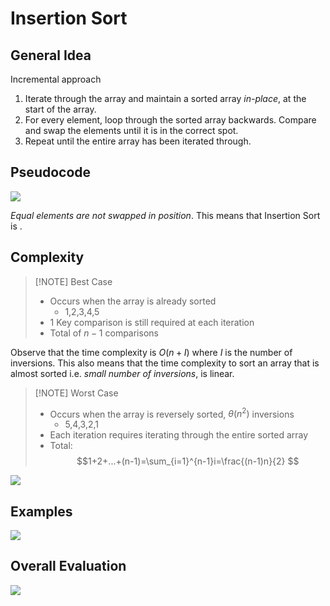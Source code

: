 # Insertion Sort
## General Idea
Incremental approach
1. Iterate through the array and maintain a sorted array _in-place_, at the start of the array.
2. For every element, loop through the sorted array backwards. Compare and swap the elements until it is in the correct spot.
3. Repeat until the entire array has been iterated through.

## Pseudocode
![](https://i.imgur.com/goWoPyc.png)

_Equal elements are not swapped in position_. This means that Insertion Sort is [](005%20Sorting%20Algorithms.md#^85ee66%20%7Cstable).
## Complexity
> [!NOTE] Best Case
> - Occurs when the array is already sorted
> 	- 1,2,3,4,5
> - 1 Key comparison is still required at each iteration
> - Total of $n-1$ comparisons

Observe that the time complexity is $O(n+I)$ where $I$ is the number of inversions. This also means that the time complexity to sort an array that is almost sorted i.e. _small number of inversions_, is linear. 

> [!NOTE] Worst Case
> - Occurs when the array is reversely sorted, $\theta(n^2)$ inversions
> 	- 5,4,3,2,1
> - Each iteration requires iterating through the entire sorted array
> - Total: $$1+2+...+(n-1)=\sum_{i=1}^{n-1}i=\frac{(n-1)n}{2} $$

![](https://i.imgur.com/ziRUDDA.png)

## Examples
![](https://i.imgur.com/RvTrICu.png)

## Overall Evaluation
![](https://i.imgur.com/DSvfcbw.png)

